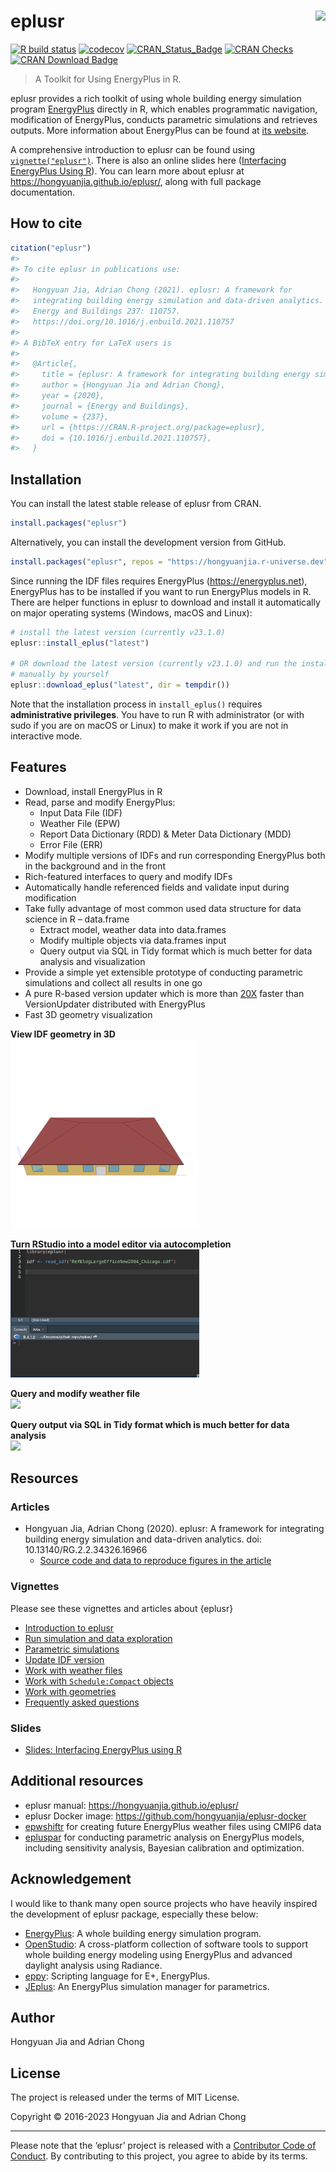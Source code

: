 
<!-- README.md is generated from README.Rmd. Please edit that file -->

# eplusr <img src="man/figures/logo.svg" align="right" />

<!-- badges: start -->

[![R build
status](https://github.com/hongyuanjia/eplusr/workflows/R-CMD-check/badge.svg)](https://github.com/hongyuanjia/eplusr/actions)
[![codecov](https://codecov.io/gh/hongyuanjia/eplusr/branch/master/graph/badge.svg?token=HoBA0Qm6k2)](https://app.codecov.io/gh/hongyuanjia/eplusr)
[![CRAN_Status_Badge](http://www.r-pkg.org/badges/version/eplusr)](https://cran.r-project.org/package=eplusr)
[![CRAN
Checks](https://badges.cranchecks.info/worst/eplusr.svg)](https://badges.cranchecks.info/worst/eplusr.svg)
[![CRAN Download
Badge](https://cranlogs.r-pkg.org/badges/eplusr)](https://cran.r-project.org/package=eplusr)
<!-- badges: end -->

> A Toolkit for Using EnergyPlus in R.

eplusr provides a rich toolkit of using whole building energy simulation
program [EnergyPlus](https://energyplus.net) directly in R, which
enables programmatic navigation, modification of EnergyPlus, conducts
parametric simulations and retrieves outputs. More information about
EnergyPlus can be found at [its website](https://energyplus.net).

A comprehensive introduction to eplusr can be found using
[`vignette("eplusr")`](https://hongyuanjia.github.io/eplusr/articles/eplusr.html).
There is also an online slides here ([Interfacing EnergyPlus Using
R](https://hongyuanjia.github.io/eplusrIntro/)). You can learn more
about eplusr at <https://hongyuanjia.github.io/eplusr/>, along with full
package documentation.

## How to cite

``` r
citation("eplusr")
#> 
#> To cite eplusr in publications use:
#> 
#>   Hongyuan Jia, Adrian Chong (2021). eplusr: A framework for
#>   integrating building energy simulation and data-driven analytics.
#>   Energy and Buildings 237: 110757.
#>   https://doi.org/10.1016/j.enbuild.2021.110757
#> 
#> A BibTeX entry for LaTeX users is
#> 
#>   @Article{,
#>     title = {eplusr: A framework for integrating building energy simulation and data-driven analytics},
#>     author = {Hongyuan Jia and Adrian Chong},
#>     year = {2020},
#>     journal = {Energy and Buildings},
#>     volume = {237},
#>     url = {https://CRAN.R-project.org/package=eplusr},
#>     doi = {10.1016/j.enbuild.2021.110757},
#>   }
```

## Installation

You can install the latest stable release of eplusr from CRAN.

``` r
install.packages("eplusr")
```

Alternatively, you can install the development version from GitHub.

``` r
install.packages("eplusr", repos = "https://hongyuanjia.r-universe.dev")
```

Since running the IDF files requires EnergyPlus
(<https://energyplus.net>), EnergyPlus has to be installed if you want
to run EnergyPlus models in R. There are helper functions in eplusr to
download and install it automatically on major operating systems
(Windows, macOS and Linux):

``` r
# install the latest version (currently v23.1.0)
eplusr::install_eplus("latest")

# OR download the latest version (currently v23.1.0) and run the installer
# manually by yourself
eplusr::download_eplus("latest", dir = tempdir())
```

Note that the installation process in `install_eplus()` requires
**administrative privileges**. You have to run R with administrator (or
with sudo if you are on macOS or Linux) to make it work if you are not
in interactive mode.

## Features

- Download, install EnergyPlus in R
- Read, parse and modify EnergyPlus:
  - Input Data File (IDF)
  - Weather File (EPW)
  - Report Data Dictionary (RDD) & Meter Data Dictionary (MDD)
  - Error File (ERR)
- Modify multiple versions of IDFs and run corresponding EnergyPlus both
  in the background and in the front
- Rich-featured interfaces to query and modify IDFs
- Automatically handle referenced fields and validate input during
  modification
- Take fully advantage of most common used data structure for data
  science in R – data.frame
  - Extract model, weather data into data.frames
  - Modify multiple objects via data.frames input
  - Query output via SQL in Tidy format which is much better for data
    analysis and visualization
- Provide a simple yet extensible prototype of conducting parametric
  simulations and collect all results in one go
- A pure R-based version updater which is more than
  [20X](https://hongyuanjia.github.io/eplusr/articles/transition.html)
  faster than VersionUpdater distributed with EnergyPlus
- Fast 3D geometry visualization

**View IDF geometry in 3D**  
<img src="https://github.com/hongyuanjia/eplusr/blob/master/tools/figures/view_geometry.gif?raw=true" width="60%" />

**Turn RStudio into a model editor via autocompletion**  
<img src="https://github.com/hongyuanjia/eplusr/blob/master/tools/figures/autocomplete.gif?raw=true" width="60%" />

**Query and modify weather file**  
<img src="https://github.com/hongyuanjia/eplusr/blob/master/tools/figures/epw.gif?raw=true" width="60%" />

**Query output via SQL in Tidy format which is much better for data
analysis**  
<img src="https://github.com/hongyuanjia/eplusr/blob/master/tools/figures/job.gif?raw=true" width="60%" />

## Resources

### Articles

- Hongyuan Jia, Adrian Chong (2020). eplusr: A framework for integrating
  building energy simulation and data-driven analytics. doi:
  10.13140/RG.2.2.34326.16966
  - [Source code and data to reproduce figures in the
    article](https://github.com/ideas-lab-nus/eplusr-paper)

### Vignettes

Please see these vignettes and articles about {eplusr}

- [Introduction to
  eplusr](https://hongyuanjia.github.io/eplusr/articles/eplusr.html)
- [Run simulation and data
  exploration](https://hongyuanjia.github.io/eplusr/articles/job.html)
- [Parametric
  simulations](https://hongyuanjia.github.io/eplusr/articles/param.html)
- [Update IDF
  version](https://hongyuanjia.github.io/eplusr/articles/transition.html)
- [Work with weather
  files](https://hongyuanjia.github.io/eplusr/articles/epw.html)
- [Work with `Schedule:Compact`
  objects](https://hongyuanjia.github.io/eplusr/articles/schedule.html)
- [Work with
  geometries](https://hongyuanjia.github.io/eplusr/articles/geom.html)
- [Frequently asked
  questions](https://hongyuanjia.github.io/eplusr/articles/faq.html)

### Slides

- [Slides: Interfacing EnergyPlus using
  R](https://hongyuanjia.github.io/eplusrIntro/)

## Additional resources

- eplusr manual: <https://hongyuanjia.github.io/eplusr/>
- eplusr Docker image: <https://github.com/hongyuanjia/eplusr-docker>
- [epwshiftr](https://CRAN.R-project.org/package=epwshiftr) for creating
  future EnergyPlus weather files using CMIP6 data
- [epluspar](https://github.com/hongyuanjia/epluspar) for conducting
  parametric analysis on EnergyPlus models, including sensitivity
  analysis, Bayesian calibration and optimization.

## Acknowledgement

I would like to thank many open source projects who have heavily
inspired the development of eplusr package, especially these below:

- [EnergyPlus](https://energyplus.net): A whole building energy
  simulation program.
- [OpenStudio](https://openstudio.net): A cross-platform collection of
  software tools to support whole building energy modeling using
  EnergyPlus and advanced daylight analysis using Radiance.
- [eppy](https://github.com/santoshphilip/eppy): Scripting language for
  E+, EnergyPlus.
- [JEplus](http://www.jeplus.org): An EnergyPlus simulation manager for
  parametrics.

## Author

Hongyuan Jia and Adrian Chong

## License

The project is released under the terms of MIT License.

Copyright © 2016-2023 Hongyuan Jia and Adrian Chong

------------------------------------------------------------------------

Please note that the ‘eplusr’ project is released with a [Contributor
Code of
Conduct](https://github.com/hongyuanjia/eplusr/blob/master/.github/CODE_OF_CONDUCT.md).
By contributing to this project, you agree to abide by its terms.
